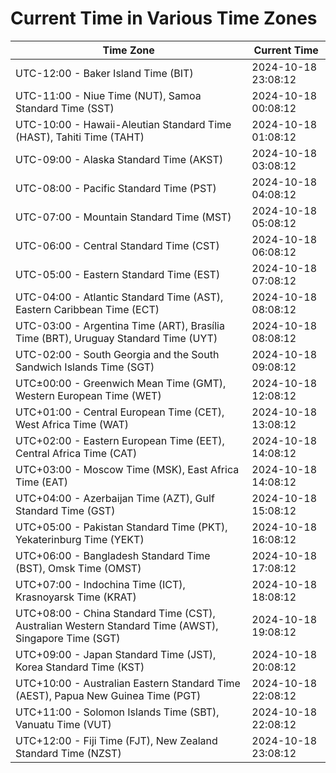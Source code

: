 # Current Time in Various Time Zones

| Time Zone | Current Time |
|-----------|--------------|
| UTC-12:00 - Baker Island Time (BIT) | 2024-10-18 23:08:12 |
| UTC-11:00 - Niue Time (NUT), Samoa Standard Time (SST) | 2024-10-18 00:08:12 |
| UTC-10:00 - Hawaii-Aleutian Standard Time (HAST), Tahiti Time (TAHT) | 2024-10-18 01:08:12 |
| UTC-09:00 - Alaska Standard Time (AKST) | 2024-10-18 03:08:12 |
| UTC-08:00 - Pacific Standard Time (PST) | 2024-10-18 04:08:12 |
| UTC-07:00 - Mountain Standard Time (MST) | 2024-10-18 05:08:12 |
| UTC-06:00 - Central Standard Time (CST) | 2024-10-18 06:08:12 |
| UTC-05:00 - Eastern Standard Time (EST) | 2024-10-18 07:08:12 |
| UTC-04:00 - Atlantic Standard Time (AST), Eastern Caribbean Time (ECT) | 2024-10-18 08:08:12 |
| UTC-03:00 - Argentina Time (ART), Brasília Time (BRT), Uruguay Standard Time (UYT) | 2024-10-18 08:08:12 |
| UTC-02:00 - South Georgia and the South Sandwich Islands Time (SGT) | 2024-10-18 09:08:12 |
| UTC±00:00 - Greenwich Mean Time (GMT), Western European Time (WET) | 2024-10-18 12:08:12 |
| UTC+01:00 - Central European Time (CET), West Africa Time (WAT) | 2024-10-18 13:08:12 |
| UTC+02:00 - Eastern European Time (EET), Central Africa Time (CAT) | 2024-10-18 14:08:12 |
| UTC+03:00 - Moscow Time (MSK), East Africa Time (EAT) | 2024-10-18 14:08:12 |
| UTC+04:00 - Azerbaijan Time (AZT), Gulf Standard Time (GST) | 2024-10-18 15:08:12 |
| UTC+05:00 - Pakistan Standard Time (PKT), Yekaterinburg Time (YEKT) | 2024-10-18 16:08:12 |
| UTC+06:00 - Bangladesh Standard Time (BST), Omsk Time (OMST) | 2024-10-18 17:08:12 |
| UTC+07:00 - Indochina Time (ICT), Krasnoyarsk Time (KRAT) | 2024-10-18 18:08:12 |
| UTC+08:00 - China Standard Time (CST), Australian Western Standard Time (AWST), Singapore Time (SGT) | 2024-10-18 19:08:12 |
| UTC+09:00 - Japan Standard Time (JST), Korea Standard Time (KST) | 2024-10-18 20:08:12 |
| UTC+10:00 - Australian Eastern Standard Time (AEST), Papua New Guinea Time (PGT) | 2024-10-18 22:08:12 |
| UTC+11:00 - Solomon Islands Time (SBT), Vanuatu Time (VUT) | 2024-10-18 22:08:12 |
| UTC+12:00 - Fiji Time (FJT), New Zealand Standard Time (NZST) | 2024-10-18 23:08:12 |
